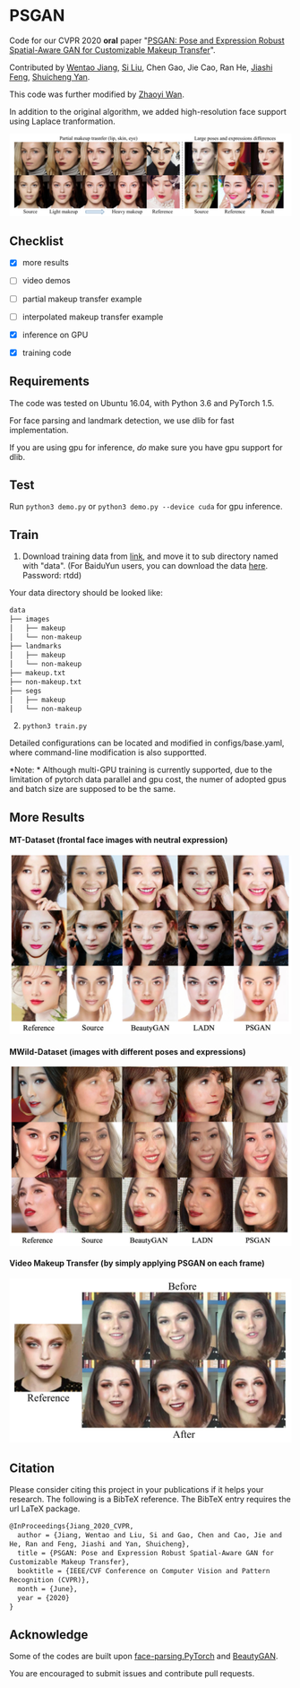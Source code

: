 # PSGAN

Code for our CVPR 2020 **oral** paper "[PSGAN: Pose and Expression Robust Spatial-Aware GAN for Customizable Makeup Transfer](https://arxiv.org/abs/1909.06956)".

Contributed by [Wentao Jiang](https://wtjiang98.github.io), [Si Liu](http://colalab.org/people), Chen Gao, Jie Cao, Ran He, [Jiashi Feng](https://sites.google.com/site/jshfeng/), [Shuicheng Yan](https://www.ece.nus.edu.sg/stfpage/eleyans/).

This code was further modified by [Zhaoyi Wan](https://www.wanzy.me).

In addition to the original algorithm, we added high-resolution face support using Laplace tranformation.

![](psgan_framework.png)


## Checklist
- [x] more results 
- [ ] video demos
- [ ] partial makeup transfer example
- [ ] interpolated makeup transfer example
- [x] inference on GPU
- [x] training code


## Requirements

The code was tested on Ubuntu 16.04, with Python 3.6 and PyTorch 1.5.

For face parsing and landmark detection, we use dlib for fast implementation.

If you are using gpu for inference, *do* make sure you have gpu support for dlib.


## Test

Run `python3 demo.py` or `python3 demo.py --device cuda` for gpu inference.


## Train
1. Download training data from [link](https://drive.google.com/drive/folders/1ubqJ49ev16NbgJjjTt-Q75mNzvZ7sEEn?usp=sharing), and move it to sub directory named with "data". (For BaiduYun users, you can download the data [here](https://pan.baidu.com/s/1ZF-DN9PvbBteOSfQodWnyw). Password: rtdd)


Your data directory should be looked like:

```
data
├── images
│   ├── makeup
│   └── non-makeup
├── landmarks
│   ├── makeup
│   └── non-makeup
├── makeup.txt
├── non-makeup.txt
├── segs
│   ├── makeup
│   └── non-makeup
```

2. `python3 train.py`

Detailed configurations can be located and modified in configs/base.yaml, where
command-line modification is also supportted.

*Note: * Although multi-GPU training is currently supported, due to the limitation of pytorch data parallel and gpu cost, the numer of
adopted gpus and batch size are supposed to be the same.

## More Results

#### MT-Dataset (frontal face images with neutral expression)

![](MT-results.png)


#### MWild-Dataset (images with different poses and expressions)

![](MWild-results.png)

#### Video Makeup Transfer (by simply applying PSGAN on each frame)

![](Video_MT.png)

## Citation
Please consider citing this project in your publications if it helps your research. The following is a BibTeX reference. The BibTeX entry requires the url LaTeX package.

~~~
@InProceedings{Jiang_2020_CVPR,
  author = {Jiang, Wentao and Liu, Si and Gao, Chen and Cao, Jie and He, Ran and Feng, Jiashi and Yan, Shuicheng},
  title = {PSGAN: Pose and Expression Robust Spatial-Aware GAN for Customizable Makeup Transfer},
  booktitle = {IEEE/CVF Conference on Computer Vision and Pattern Recognition (CVPR)},
  month = {June},
  year = {2020}
}
~~~

## Acknowledge
Some of the codes are built upon [face-parsing.PyTorch](https://github.com/zllrunning/face-parsing.PyTorch) and [BeautyGAN](https://github.com/wtjiang98/BeautyGAN_pytorch). 

You are encouraged to submit issues and contribute pull requests.
